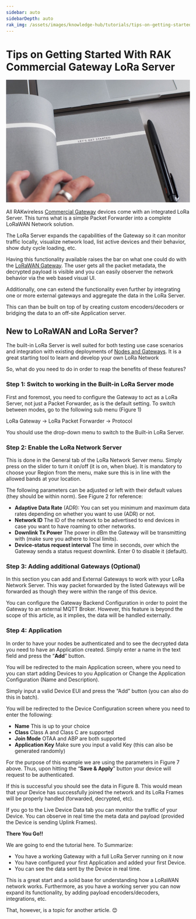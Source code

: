 ```yaml
---
sidebar: auto
sidebarDepth: auto
rak_img: /assets/images/knowledge-hub/tutorials/tips-on-getting-started-with-rak-commercial-gateway-lora-server/overview.jpg
---
```


# Tips on Getting Started With RAK Commercial Gateway LoRa Server

![Overview](/assets/images/knowledge-hub/tutorials/tips-on-getting-started-with-rak-commercial-gateway-lora-server/overview.jpg)

All RAKwireless [Commercial Gateway](https://store.rakwireless.com/products/rak7258-micro-gateway) devices come with an integrated LoRa Server. This turns what is a simple Packet Forwarder into a complete LoRaWAN Network solution.

The LoRa Server expands the capabilities of the Gateway so it can monitor traffic locally, visualize network load, list active devices and their behavior, show duty cycle loading, etc.

Having this functionality available raises the bar on what one could do with the [LoRaWAN Gateway](https://store.rakwireless.com/collections/lpwan-products). The user gets all the packet metadata, the decrypted payload is visible and you can easily observer the network behavior via the web based visual UI.

Additionally, one can extend the functionality even further by integrating one or more external gateways and aggregate the data in the LoRa Server.

This can than be built on top of by creating custom encoders/decoders or bridging the data to an off-site Application server.

## New to LoRaWAN and LoRa Server?
The built-in LoRa Server is well suited for both testing use case scenarios and integration with existing deployments of [Nodes and Gateways](https://store.rakwireless.com/collections/boards-nodes). It is a great starting tool to learn and develop your own LoRa Network

So, what do you need to do in order to reap the benefits of these features?

### Step 1: Switch to working in the Built-in LoRa Server mode

First and foremost, you need to configure the Gateway to act as a LoRa Server, not just a Packet Forwarder, as is the default setting. To switch between modes, go to the following sub menu (Figure 1)

<rk-img
  src="/assets/images/knowledge-hub/tutorials/tips-on-getting-started-with-rak-commercial-gateway-lora-server/protocol-section.jpg"
  figure-number="1"
  caption="Protocol selection"
/>

LoRa Gateway → LoRa Packet Forwarder → Protocol

You should use the drop-down menu to switch to the Built-in LoRa Server.

### Step 2: Enable the LoRa Network Server

This is done in the General tab of the LoRa Network Server menu. Simply press on the slider to turn it on/off (it is on, when blue). It is mandatory to choose your Region from the menu, make sure this is in line with the allowed bands at your location.

The following parameters can be adjusted or left with their default values (they should be within norm). See Figure 2 for reference:

<rk-img
  src="/assets/images/knowledge-hub/tutorials/tips-on-getting-started-with-rak-commercial-gateway-lora-server/enable-the-lora-server.jpg"
  figure-number="2"
  caption="Enabling the LoRa Server"
/>

* <b>Adaptive Data Rate</b> (ADR): You can set you minimum and maximum data rates depending on whether you want to use (ADR) or not.
* <b>Network ID</b> The ID of the network to be advertised to end devices in case you want to have roaming to other networks.
* <b>Downlink Tx Power</b> The power in dBm the Gateway will be transmitting with (make sure you adhere to local limits).
* <b>Device-status request interval</b> The time in seconds, over which the Gateway sends a status request downlink. Enter 0 to disable it (default).

### Step 3: Adding additional Gateways (Optional)

In this section you can add and External Gateways to work with your LoRa Network Server. This way packet forwarded by the listed Gateways will be forwarded as though they were within the range of this device.

<rk-img
  src="/assets/images/knowledge-hub/tutorials/tips-on-getting-started-with-rak-commercial-gateway-lora-server/adding-gateways.jpg"
  figure-number="3"
  caption="Adding Gateways"
/>

You can configure the Gateway Backend Configuration in order to point the Gateway to an external MQTT Broker. However, this feature is beyond the scope of this article, as it implies, the data will be handled externally.

### Step 4: Application

In order to have your nodes be authenticated and to see the decrypted data you need to have an Application created. Simply enter a name in the text field and press the “<b>Add</b>” button.

<rk-img
  src="/assets/images/knowledge-hub/tutorials/tips-on-getting-started-with-rak-commercial-gateway-lora-server/application-creation.jpg"
  figure-number="4"
  caption="Application creation"
/>

You will be redirected to the main Application screen, where you need to you can start adding Devices to you Application or Change the Application Configuration (Name and Description).

<rk-img
  src="/assets/images/knowledge-hub/tutorials/tips-on-getting-started-with-rak-commercial-gateway-lora-server/main-application-screen.jpg"
  figure-number="5"
  caption="Main Application screen"
/>

Simply input a valid Device EUI and press the “Add” button (you can also do this in batch).

<rk-img
  src="/assets/images/knowledge-hub/tutorials/tips-on-getting-started-with-rak-commercial-gateway-lora-server/adding-a-device.jpg"
  figure-number="6"
  caption="Adding a Device"
/>

You will be redirected to the Device Configuration screen where you need to enter the following:

* <b>Name</b> This is up to your choice
* <b>Class</b> Class A and Class C are supported
* <b>Join Mode</b> OTAA and ABP are both supported
* <b>Application Key</b> Make sure you input a valid Key (this can also be generated randomly)

<rk-img
  src="/assets/images/knowledge-hub/tutorials/tips-on-getting-started-with-rak-commercial-gateway-lora-server/device-param-config.jpg"
  figure-number="7"
  caption="Device parameter configuration"
/>

For the purpose of this example we are using the parameters in Figure 7 above. Thus, upon hitting the “<b>Save & Apply</b>” button your device will request to be authenticated.

If this is successful you should see the data in Figure 8. This would mean that your Device has successfully joined the network and its LoRa Frames will be properly handled (forwarded, decrypted, etc).

<rk-img
  src="/assets/images/knowledge-hub/tutorials/tips-on-getting-started-with-rak-commercial-gateway-lora-server/activated-dev-param.jpg"
  figure-number="8"
  caption="Activated device parameters"
/>

If you go to the Live Device Data tab you can monitor the traffic of your Device. You can observe in real time the meta data and payload (provided the Device is sending Uplink Frames).

<b>There You Go!!</b>

We are going to end the tutorial here. To Summarize:
* You have a working Gateway with a full LoRa Server running on it now
* You have configured your first Application and added your first Device.
* You can see the data sent by the Device in real time.

This is a great start and a solid base for understanding how a LoRaWAN network works. Furthermore, as you have a working server you can now expand its functionality, by adding payload encoders/decoders, integrations, etc.

That, however, is a topic for another article. 😊